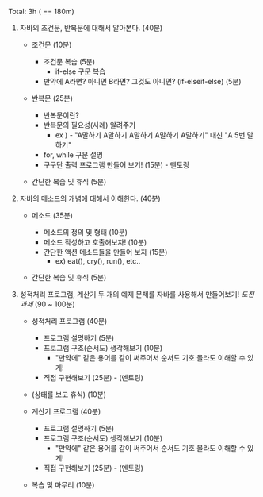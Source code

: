 Total: 3h ( == 180m)
<!-- 고등학생 50분 수업, 10분 쉬는 시간 -->
<!-- 중학생 45분 수업, 10분 쉬는 시간 -->

1. 자바의 조건문, 반복문에 대해서 알아본다. (40분)
    * 조건문 (10분)
        * 조건문 복습 (5분)
            * if-else 구문 복습
        * 만약에 A라면? 아니면 B라면? 그것도 아니면? (if-elseif-else) (5분)

    * 반복문 (25분)
        * 반복문이란?
        * 반복문의 필요성(사례) 알려주기
            * ex ) - "A말하기 A말하기 A말하기 A말하기 A말하기" 대신 "A 5번 말하기"
        * for, while 구문 설명
        * 구구단 출력 프로그램 만들어 보기! (15분) - 멘토링

    * 간단한 복습 및 휴식 (5분) 

2. 자바의 메소드의 개념에 대해서 이해한다. (40분)
    * 메소드 (35분)
        * 메소드의 정의 및 형태 (10분)
        * 메소드 작성하고 호출해보자! (10분)
        * 간단한 액션 메소드들을 만들어 보자 (15분)
            * ex) eat(), cry(), run(), etc..

    * 간단한 복습 및 휴식 (5분) 

3. 성적처리 프로그램, 계산기 두 개의 예제 문제를 자바를 사용해서 만들어보기! *도전과제*  (90 ~ 100분)
    * 성적처리 프로그램 (40분)
        * 프로그램 설명하기 (5분)
        * 프로그램 구조(순서도) 생각해보기 (10분)
            * "만약에" 같은 용어를 같이 써주어서 순서도 기호 몰라도 이해할 수 있게!
        * 직접 구현해보기 (25분) - (멘토링)

    * (상태를 보고 휴식) (10분)

    * 계산기 프로그램 (40분)
        * 프로그램 설명하기 (5분)
        * 프로그램 구조(순서도) 생각해보기 (10분)
            * "만약에" 같은 용어를 같이 써주어서 순서도 기호 몰라도 이해할 수 있게!
        * 직접 구현해보기 (25분) - (멘토링)

    * 복습 및 마무리 (10분)
